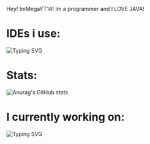 Hey! ImMegaYT14! Im a programmer and I LOVE JAVA!

# IDEs i use:
![Typing SVG](https://readme-typing-svg.herokuapp.com/?lines=Eclipse;IntelliJ+Idea;Atom)

# Stats:
![Anurag's GitHub stats](https://github-readme-stats.vercel.app/api?username=MegaYT14&show_icons=true&theme=radical)

# I currently working on:
![Typing SVG](https://readme-typing-svg.herokuapp.com/?lines=DeveloClient;github.com/MegaYT14/DeveloClient)
